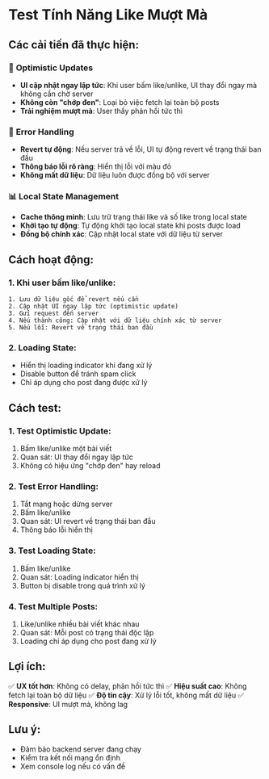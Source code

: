 # Test Tính Năng Like Mượt Mà

## Các cải tiến đã thực hiện:

### 🚀 **Optimistic Updates**
- **UI cập nhật ngay lập tức**: Khi user bấm like/unlike, UI thay đổi ngay mà không cần chờ server
- **Không còn "chớp đen"**: Loại bỏ việc fetch lại toàn bộ posts
- **Trải nghiệm mượt mà**: User thấy phản hồi tức thì

### 🔄 **Error Handling**
- **Revert tự động**: Nếu server trả về lỗi, UI tự động revert về trạng thái ban đầu
- **Thông báo lỗi rõ ràng**: Hiển thị lỗi với màu đỏ
- **Không mất dữ liệu**: Dữ liệu luôn được đồng bộ với server

### 📊 **Local State Management**
- **Cache thông minh**: Lưu trữ trạng thái like và số like trong local state
- **Khởi tạo tự động**: Tự động khởi tạo local state khi posts được load
- **Đồng bộ chính xác**: Cập nhật local state với dữ liệu từ server

## Cách hoạt động:

### 1. **Khi user bấm like/unlike:**
```
1. Lưu dữ liệu gốc để revert nếu cần
2. Cập nhật UI ngay lập tức (optimistic update)
3. Gửi request đến server
4. Nếu thành công: Cập nhật với dữ liệu chính xác từ server
5. Nếu lỗi: Revert về trạng thái ban đầu
```

### 2. **Loading State:**
- Hiển thị loading indicator khi đang xử lý
- Disable button để tránh spam click
- Chỉ áp dụng cho post đang được xử lý

## Cách test:

### 1. **Test Optimistic Update:**
1. Bấm like/unlike một bài viết
2. Quan sát: UI thay đổi ngay lập tức
3. Không có hiệu ứng "chớp đen" hay reload

### 2. **Test Error Handling:**
1. Tắt mạng hoặc dừng server
2. Bấm like/unlike
3. Quan sát: UI revert về trạng thái ban đầu
4. Thông báo lỗi hiển thị

### 3. **Test Loading State:**
1. Bấm like/unlike
2. Quan sát: Loading indicator hiển thị
3. Button bị disable trong quá trình xử lý

### 4. **Test Multiple Posts:**
1. Like/unlike nhiều bài viết khác nhau
2. Quan sát: Mỗi post có trạng thái độc lập
3. Loading chỉ áp dụng cho post đang xử lý

## Lợi ích:

✅ **UX tốt hơn**: Không có delay, phản hồi tức thì
✅ **Hiệu suất cao**: Không fetch lại toàn bộ dữ liệu
✅ **Độ tin cậy**: Xử lý lỗi tốt, không mất dữ liệu
✅ **Responsive**: UI mượt mà, không lag

## Lưu ý:
- Đảm bảo backend server đang chạy
- Kiểm tra kết nối mạng ổn định
- Xem console log nếu có vấn đề 
